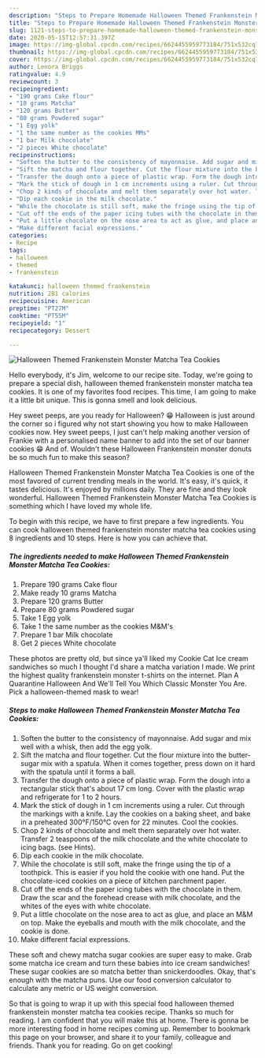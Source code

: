 ```yaml
---
description: "Steps to Prepare Homemade Halloween Themed Frankenstein Monster Matcha Tea Cookies"
title: "Steps to Prepare Homemade Halloween Themed Frankenstein Monster Matcha Tea Cookies"
slug: 1121-steps-to-prepare-homemade-halloween-themed-frankenstein-monster-matcha-tea-cookies
date: 2020-05-15T12:57:31.397Z
image: https://img-global.cpcdn.com/recipes/6624455959773184/751x532cq70/halloween-themed-frankenstein-monster-matcha-tea-cookies-recipe-main-photo.jpg
thumbnail: https://img-global.cpcdn.com/recipes/6624455959773184/751x532cq70/halloween-themed-frankenstein-monster-matcha-tea-cookies-recipe-main-photo.jpg
cover: https://img-global.cpcdn.com/recipes/6624455959773184/751x532cq70/halloween-themed-frankenstein-monster-matcha-tea-cookies-recipe-main-photo.jpg
author: Lenora Briggs
ratingvalue: 4.9
reviewcount: 3
recipeingredient:
- "190 grams Cake flour"
- "10 grams Matcha"
- "120 grams Butter"
- "80 grams Powdered sugar"
- "1 Egg yolk"
- "1 the same number as the cookies MMs"
- "1 bar Milk chocolate"
- "2 pieces White chocolate"
recipeinstructions:
- "Soften the butter to the consistency of mayonnaise. Add sugar and mix well with a whisk, then add the egg yolk."
- "Sift the matcha and flour together. Cut the flour mixture into the butter-sugar mix with a spatula. When it comes together, press down on it hard with the spatula until it forms a ball."
- "Transfer the dough onto a piece of plastic wrap. Form the dough into a rectangular stick that&#39;s about 17 cm long. Cover with the plastic wrap and refrigerate for 1 to 2 hours."
- "Mark the stick of dough in 1 cm increments using a ruler. Cut through the markings with a knife. Lay the cookies on a baking sheet, and bake in a preheated 300°F/150°C oven for 22 minutes. Cool the cookies."
- "Chop 2 kinds of chocolate and melt them separately over hot water. Transfer 2 teaspoons of the milk chocolate and the white chocolate to icing bags. (see Hints)."
- "Dip each cookie in the milk chocolate."
- "While the chocolate is still soft, make the fringe using the tip of a toothpick. This is easier if you hold the cookie with one hand. Put the chocolate-iced cookies on a piece of kitchen parchment paper."
- "Cut off the ends of the paper icing tubes with the chocolate in them. Draw the scar and the forehead crease with milk chocolate, and the whites of the eyes with white chocolate."
- "Put a little chocolate on the nose area to act as glue, and place an M&amp;M on top. Make the eyeballs and mouth with the milk chocolate, and the cookie is done."
- "Make different facial expressions."
categories:
- Recipe
tags:
- halloween
- themed
- frankenstein

katakunci: halloween themed frankenstein 
nutrition: 281 calories
recipecuisine: American
preptime: "PT27M"
cooktime: "PT55M"
recipeyield: "1"
recipecategory: Dessert

---
```



![Halloween Themed Frankenstein Monster Matcha Tea Cookies](https://img-global.cpcdn.com/recipes/6624455959773184/751x532cq70/halloween-themed-frankenstein-monster-matcha-tea-cookies-recipe-main-photo.jpg)

Hello everybody, it's Jim, welcome to our recipe site. Today, we're going to prepare a special dish, halloween themed frankenstein monster matcha tea cookies. It is one of my favorites food recipes. This time, I am going to make it a little bit unique. This is gonna smell and look delicious.

Hey sweet peeps, are you ready for Halloween? 😁 Halloween is just around the corner so i figured why not start showing you how to make Halloween cookies now. Hey sweet peeps, I just can&#39;t help making another version of Frankie with a personalised name banner to add into the set of our banner cookies 😁 And of. Wouldn&#39;t these Halloween Frankenstein monster donuts be so much fun to make this season?

Halloween Themed Frankenstein Monster Matcha Tea Cookies is one of the most favored of current trending meals in the world. It's easy, it's quick, it tastes delicious. It's enjoyed by millions daily. They are fine and they look wonderful. Halloween Themed Frankenstein Monster Matcha Tea Cookies is something which I have loved my whole life.


To begin with this recipe, we have to first prepare a few ingredients. You can cook halloween themed frankenstein monster matcha tea cookies using 8 ingredients and 10 steps. Here is how you can achieve that.

<!--inarticleads1-->

##### The ingredients needed to make Halloween Themed Frankenstein Monster Matcha Tea Cookies:

1. Prepare 190 grams Cake flour
1. Make ready 10 grams Matcha
1. Prepare 120 grams Butter
1. Prepare 80 grams Powdered sugar
1. Take 1 Egg yolk
1. Take 1 the same number as the cookies M&amp;M&#39;s
1. Prepare 1 bar Milk chocolate
1. Get 2 pieces White chocolate


These photos are pretty old, but since ya&#39;ll liked my Cookie Cat Ice cream sandwiches so much I thought I&#39;d share a matcha variation I made. We print the highest quality frankenstein monster t-shirts on the internet. Plan A Quarantine Halloween And We&#39;ll Tell You Which Classic Monster You Are. Pick a halloween-themed mask to wear! 

<!--inarticleads2-->

##### Steps to make Halloween Themed Frankenstein Monster Matcha Tea Cookies:

1. Soften the butter to the consistency of mayonnaise. Add sugar and mix well with a whisk, then add the egg yolk.
1. Sift the matcha and flour together. Cut the flour mixture into the butter-sugar mix with a spatula. When it comes together, press down on it hard with the spatula until it forms a ball.
1. Transfer the dough onto a piece of plastic wrap. Form the dough into a rectangular stick that&#39;s about 17 cm long. Cover with the plastic wrap and refrigerate for 1 to 2 hours.
1. Mark the stick of dough in 1 cm increments using a ruler. Cut through the markings with a knife. Lay the cookies on a baking sheet, and bake in a preheated 300°F/150°C oven for 22 minutes. Cool the cookies.
1. Chop 2 kinds of chocolate and melt them separately over hot water. Transfer 2 teaspoons of the milk chocolate and the white chocolate to icing bags. (see Hints).
1. Dip each cookie in the milk chocolate.
1. While the chocolate is still soft, make the fringe using the tip of a toothpick. This is easier if you hold the cookie with one hand. Put the chocolate-iced cookies on a piece of kitchen parchment paper.
1. Cut off the ends of the paper icing tubes with the chocolate in them. Draw the scar and the forehead crease with milk chocolate, and the whites of the eyes with white chocolate.
1. Put a little chocolate on the nose area to act as glue, and place an M&amp;M on top. Make the eyeballs and mouth with the milk chocolate, and the cookie is done.
1. Make different facial expressions.


These soft and chewy matcha sugar cookies are super easy to make. Grab some matcha ice cream and turn these babies into ice cream sandwiches! These sugar cookies are so matcha better than snickerdoodles. Okay, that&#39;s enough with the matcha puns. Use our food conversion calculator to calculate any metric or US weight conversion. 

So that is going to wrap it up with this special food halloween themed frankenstein monster matcha tea cookies recipe. Thanks so much for reading. I am confident that you will make this at home. There is gonna be more interesting food in home recipes coming up. Remember to bookmark this page on your browser, and share it to your family, colleague and friends. Thank you for reading. Go on get cooking!
